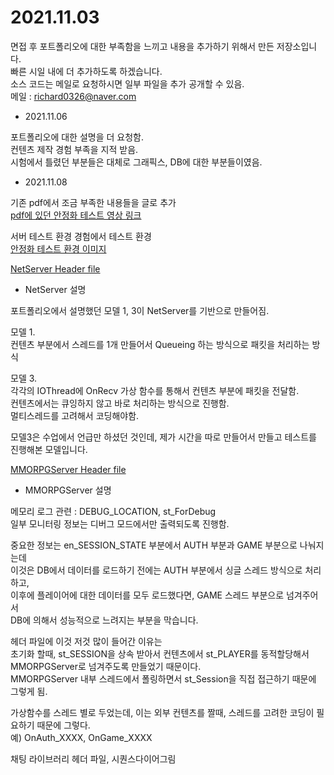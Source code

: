 2021.11.03   
===========  
면접 후 포트폴리오에 대한 부족함을 느끼고 내용을 추가하기 위해서 만든 저장소입니다.  
빠른 시일 내에 더 추가하도록 하겠습니다.  
소스 코드는 메일로 요청하시면 일부 파일을 추가 공개할 수 있음.  
메일 : richard0326@naver.com  
    
    
    
    
    
- 2021.11.06     
  
포트폴리오에 대한 설명을 더 요청함.   
컨텐츠 제작 경험 부족을 지적 받음.   
시험에서 틀렸던 부분들은 대체로 그래픽스, DB에 대한 부분들이였음.   
      
    
    
    
- 2021.11.08  
   
기존 pdf에서 조금 부족한 내용들을 글로 추가   
[pdf에 있던 안정화 테스트 영상 링크](https://www.youtube.com/watch?v=Y7Du3PCgPkg)  
  
서버 테스트 환경 경험에서 테스트 환경  
[안정화 테스트 환경 이미지](https://github.com/richard0326/Portfolio/blob/main/2.PNG)  
  
  
  
[NetServer Header file](https://github.com/richard0326/Portfolio/blob/main/NetServer.h)  
- NetServer 설명
  
포트폴리오에서 설명했던 모델 1, 3이 NetServer를 기반으로 만들어짐.  

모델 1.  
컨텐츠 부분에서 스레드를 1개 만들어서 Queueing 하는 방식으로 패킷을 처리하는 방식  
  
모델 3.   
각각의 IOThread에 OnRecv 가상 함수를 통해서 컨텐츠 부분에 패킷을 전달함.  
컨텐츠에서는 큐잉하지 않고 바로 처리하는 방식으로 진행함.  
멀티스레드를 고려해서 코딩해야함.  

모델3은 수업에서 언급만 하셨던 것인데, 제가 시간을 따로 만들어서 만들고 테스트를 진행해본 모델입니다.  
  
  
  
[MMORPGServer Header file](https://github.com/richard0326/Portfolio/blob/main/MMOServer.h)   
- MMORPGServer 설명  
  
메모리 로그 관련 : DEBUG_LOCATION, st_ForDebug   
일부 모니터링 정보는 디버그 모드에서만 출력되도록 진행함.  
   
중요한 정보는 en_SESSION_STATE 부분에서 AUTH 부분과 GAME 부분으로 나눠지는데  
이것은 DB에서 데이터를 로드하기 전에는 AUTH 부분에서 싱글 스레드 방식으로 처리하고,  
이후에 플레이어에 대한 데이터를 모두 로드했다면, GAME 스레드 부분으로 넘겨주어서  
DB에 의해서 성능적으로 느려지는 부분을 막습니다.  
   
헤더 파일에 이것 저것 많이 들어간 이유는  
초기화 할때, st_SESSION을 상속 받아서 컨텐츠에서 st_PLAYER를 동적할당해서 MMORPGServer로 넘겨주도록 만들었기 때문이다.  
MMORPGServer 내부 스레드에서 폴링하면서 st_Session을 직접 접근하기 때문에 그렇게 됨.  
  
가상함수를 스레드 별로 두었는데, 이는 외부 컨텐츠를 짤때, 스레드를 고려한 코딩이 필요하기 때문에 그렇다.  
예) OnAuth_XXXX, OnGame_XXXX  
  





채팅 라이브러리 헤더 파일, 시퀀스다이어그림
   
